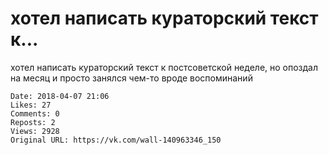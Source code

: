 # хотел написать кураторский текст к...

хотел написать кураторский текст к постсоветской неделе, но опоздал на месяц и просто занялся чем-то вроде воспоминаний

    Date: 2018-04-07 21:06
    Likes: 27
    Comments: 0
    Reposts: 2
    Views: 2928
    Original URL: https://vk.com/wall-140963346_150

